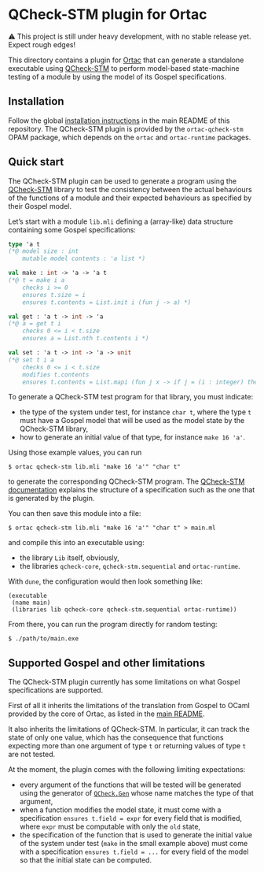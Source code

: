 # QCheck-STM plugin for Ortac

:warning: This project is still under heavy development, with no
stable release yet. Expect rough edges!

This directory contains a plugin for [Ortac] that can generate a
standalone executable using [QCheck-STM] to perform model-based
state-machine testing of a module by using the model of its Gospel
specifications.

[Ortac]: ../../README.md
[QCheck-STM]: https://ocaml-multicore.github.io/multicoretests/

## Installation

Follow the global [installation instructions] in the main README of
this repository. The QCheck-STM plugin is provided by the
`ortac-qcheck-stm` OPAM package, which depends on the `ortac` and
`ortac-runtime` packages.

[installation instructions]: ../../README.md#installation


## Quick start

The QCheck-STM plugin can be used to generate a program using the
[QCheck-STM] library to test the consistency between the actual
behaviours of the functions of a module and their expected behaviours
as specified by their Gospel model.

Let’s start with a module `lib.mli` defining a (array-like) data
structure containing some Gospel specifications:

```ocaml
type 'a t
(*@ model size : int
    mutable model contents : 'a list *)

val make : int -> 'a -> 'a t
(*@ t = make i a
    checks i >= 0
    ensures t.size = i
    ensures t.contents = List.init i (fun j -> a) *)

val get : 'a t -> int -> 'a
(*@ a = get t i
    checks 0 <= i < t.size
    ensures a = List.nth t.contents i *)

val set : 'a t -> int -> 'a -> unit
(*@ set t i a
    checks 0 <= i < t.size
    modifies t.contents
    ensures t.contents = List.mapi (fun j x -> if j = (i : integer) then a else x) (old t.contents) *)
```

To generate a QCheck-STM test program for that library, you must
indicate:

- the type of the system under test, for instance `char t`, where the
  type `t` must have a Gospel model that will be used as the model
  state by the QCheck-STM library,
- how to generate an initial value of that type, for instance
  `make 16 'a'`.

Using those example values, you can run

```shell
$ ortac qcheck-stm lib.mli "make 16 'a'" "char t"
```

to generate the corresponding QCheck-STM program. The [QCheck-STM
documentation] explains the structure of a specification such as the
one that is generated by the plugin.

[QCheck-STM documentation]: https://ocaml.org/p/qcheck-stm/latest/doc/index.html

You can then save this module into a file:

```shell
$ ortac qcheck-stm lib.mli "make 16 'a'" "char t" > main.ml
```

and compile this into an executable using:

- the library `Lib` itself, obviously,
- the libraries `qcheck-core`, `qcheck-stm.sequential` and `ortac-runtime`.

With `dune`, the configuration would then look something like:

```dune
(executable
 (name main)
 (libraries lib qcheck-core qcheck-stm.sequential ortac-runtime))
```

From there, you can run the program directly for random testing:

```shell
$ ./path/to/main.exe
```


## Supported Gospel and other limitations

The QCheck-STM plugin currently has some limitations on what Gospel
specifications are supported.

First of all it inherits the limitations of the translation from
Gospel to OCaml provided by the core of Ortac, as listed in the [main
README].

[main README]: ../../README.md#supported-gospel

It also inherits the limitations of QCheck-STM. In particular, it can
track the state of only one value, which has the consequence that
functions expecting more than one argument of type `t` or returning
values of type `t` are not tested.

At the moment, the plugin comes with the following limiting
expectations:

- every argument of the functions that will be tested will be
  generated using the generator of [`QCheck.Gen`] whose name matches
  the type of that argument,
- when a function modifies the model state, it must come with a
  specification `ensures t.field = expr` for every field that
  is modified, where `expr` must be computable with only the `old`
  state,
- the specification of the function that is used to generate the
  initial value of the system under test (`make` in the small example
  above) must come with a specification `ensures t.field = ...` for
  every field of the model so that the initial state can be computed.

[`QCheck.Gen`]: https://ocaml.org/p/qcheck-core/latest/doc/QCheck/Gen/index.html
